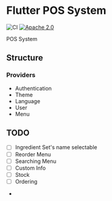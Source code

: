 # Flutter POS System

![CI](https://github.com/evan361425/flutter-pos-system/workflows/CI/badge.svg?branch=master)
[![Apache 2.0](https://img.shields.io/github/license/nebula-plugins/gradle-netflixoss-project-plugin.svg)](http://www.apache.org/licenses/LICENSE-2.0)

POS System

## Structure

### Providers

- Authentication
- Theme
- Language
- User
- Menu

## TODO

- [ ] Ingredient Set's name selectable
- [ ] Reorder Menu
- [ ] Searching Menu
- [ ] Custom Info
- [ ] Stock
- [ ] Ordering
-
